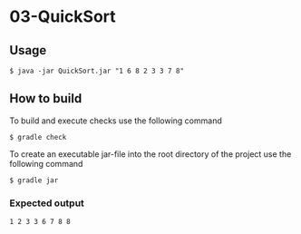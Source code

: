 # 03-QuickSort

## Usage
```
$ java -jar QuickSort.jar "1 6 8 2 3 3 7 8"
```
## How to build
To build and execute checks use the following command
```
$ gradle check
```
To create an executable jar-file into the root directory of the project use the following command
```
$ gradle jar
```
### Expected output
```
1 2 3 3 6 7 8 8
```